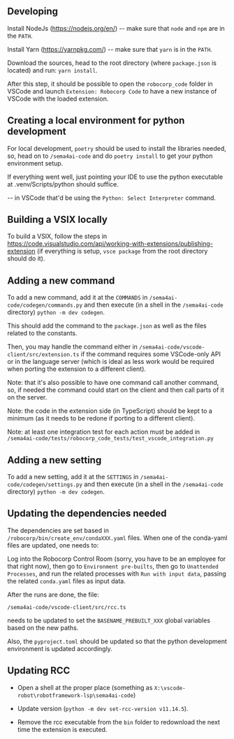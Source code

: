 
Developing
-----------

Install NodeJs (https://nodejs.org/en/) -- make sure that `node` and `npm` are in the `PATH`.

Install Yarn (https://yarnpkg.com/) -- make sure that `yarn` is in the `PATH`.

Download the sources, head to the root directory (where `package.json` is located)
and run: `yarn install`.

After this step, it should be possible to open the `robocorp_code` folder in VSCode and launch
`Extension: Robocorp Code` to have a new instance of VSCode with the loaded extension.


Creating a local environment for python development
----------------------------------------------------

For local development, `poetry` should be used to install the libraries needed,
so, head on to `/sema4ai-code` and do `poetry install` to get your python
environment setup.

If everything went well, just pointing your IDE to use the python executable
at .venv/Scripts/python should suffice.

-- in VSCode that'd be using the `Python: Select Interpreter` command.


Building a VSIX locally
------------------------

To build a VSIX, follow the steps in https://code.visualstudio.com/api/working-with-extensions/publishing-extension
(if everything is setup, `vsce package` from the root directory should do it).


Adding a new command
---------------------

To add a new command, add it at the `COMMANDS` in `/sema4ai-code/codegen/commands.py` and then execute
(in a shell in the `/sema4ai-code` directory) `python -m dev codegen`.

This should add the command to the `package.json` as well as the files related to the constants.

Then, you may handle the command either in `/sema4ai-code/vscode-client/src/extension.ts` if the
command requires some VSCode-only API or in the language server (which is ideal as less work would
be required when porting the extension to a different client).

Note: that it's also possible to have one command call another command, so, if needed the command could start
on the client and then call parts of it on the server.

Note: the code in the extension side (in TypeScript) should be kept to a minimum (as it needs to be
redone if porting to a different client).

Note: at least one integration test for each action must be added in
`/sema4ai-code/tests/robocorp_code_tests/test_vscode_integration.py`


Adding a new setting
---------------------

To add a new setting, add it at the `SETTINGS` in `/sema4ai-code/codegen/settings.py` and then execute
(in a shell in the `/sema4ai-code` directory) `python -m dev codegen`.


Updating the dependencies needed
---------------------------------

The dependencies are set based in `/robocorp/bin/create_env/condaXXX.yaml` files.
When one of the conda-yaml files are updated, one needs to:

Log into the Robocorp Control Room (sorry, you have to be an employee for that
right now), then go to `Environment pre-builts`, then go to `Unattended Processes`, 
and run the related processes with `Run with input data`, passing the related 
`conda.yaml` files as input data.

After the runs are done, the file:

`/sema4ai-code/vscode-client/src/rcc.ts`

needs to be updated to set the `BASENAME_PREBUILT_XXX` global variables based
on the new paths.

Also, the `pyproject.toml` should be updated so that the python development environment
is updated accordingly.


Updating RCC
--------------------

- Open a shell at the proper place (something as `X:\vscode-robot\robotframework-lsp\sema4ai-code`)

- Update version (`python -m dev set-rcc-version v11.14.5`).

- Remove the rcc executable from the `bin` folder to redownload the next time the extension is executed.

